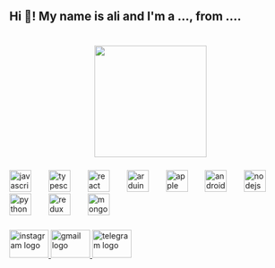 <h2 align="left">Hi 👋! My name is ali and I'm a ..., from ....</h2>

###

<br clear="both">

<div align="center">
  <img height="200" src="https://media.giphy.com/media/1iNIkQBAwEkUuTpikf/giphy.gif?cid=790b7611bipme3xgcyhgp7rts90pxg6imohfscqvod27b5l3&ep=v1_gifs_search&rid=giphy.gif&ct=g"  />
</div>

###

<div align="left">
  <img src="https://cdn.jsdelivr.net/gh/devicons/devicon/icons/javascript/javascript-original.svg" height="39" alt="javascript logo"  />
  <img width="23" />
  <img src="https://cdn.jsdelivr.net/gh/devicons/devicon/icons/typescript/typescript-original.svg" height="39" alt="typescript logo"  />
  <img width="23" />
  <img src="https://cdn.jsdelivr.net/gh/devicons/devicon/icons/react/react-original.svg" height="39" alt="react logo"  />
  <img width="23" />
  <img src="https://cdn.jsdelivr.net/gh/devicons/devicon/icons/arduino/arduino-original.svg" height="39" alt="arduino logo"  />
  <img width="23" />
  <img src="https://cdn.jsdelivr.net/gh/devicons/devicon/icons/apple/apple-original.svg" height="39" alt="apple logo"  />
  <img width="23" />
  <img src="https://cdn.jsdelivr.net/gh/devicons/devicon/icons/android/android-original.svg" height="39" alt="android logo"  />
  <img width="23" />
  <img src="https://cdn.jsdelivr.net/gh/devicons/devicon/icons/nodejs/nodejs-original.svg" height="39" alt="nodejs logo"  />
  <img width="23" />
  <img src="https://cdn.jsdelivr.net/gh/devicons/devicon/icons/python/python-original.svg" height="39" alt="python logo"  />
  <img width="23" />
  <img src="https://cdn.jsdelivr.net/gh/devicons/devicon/icons/redux/redux-original.svg" height="39" alt="redux logo"  />
  <img width="23" />
  <img src="https://cdn.jsdelivr.net/gh/devicons/devicon/icons/mongodb/mongodb-original.svg" height="39" alt="mongodb logo"  />
</div>

###

<div align="left">
  <a href="https://www.instagram.com/aliir.68" target="_blank">
    <img src="https://raw.githubusercontent.com/maurodesouza/profile-readme-generator/master/src/assets/icons/social/instagram/default.svg" width="70" height="50" alt="instagram logo"  />
  </a>
  <a href="alisedighi956@gmail.com" target="_blank">
    <img src="https://raw.githubusercontent.com/maurodesouza/profile-readme-generator/master/src/assets/icons/social/gmail/default.svg" width="70" height="50" alt="gmail logo"  />
  </a>
  <a href="https://t.me/aliir68" target="_blank">
    <img src="https://raw.githubusercontent.com/maurodesouza/profile-readme-generator/master/src/assets/icons/social/telegram/default.svg" width="70" height="50" alt="telegram logo"  />
  </a>
</div>

###

